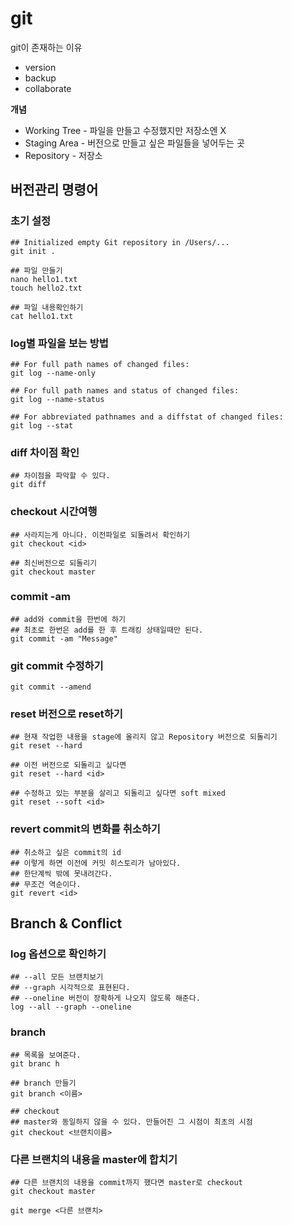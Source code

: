 # git

git이 존재하는 이유

* version
* backup
* collaborate

**개념**

* Working Tree - 파일을 만들고 수정했지만 저장소엔 X
* Staging Area - 버전으로 만들고 싶은 파일들을 넣어두는 곳
* Repository - 저장소

## 버전관리 명령어

### 초기 설정

```shell
## Initialized empty Git repository in /Users/...  
git init .

## 파일 만들기
nano hello1.txt
touch hello2.txt

## 파일 내용확인하기
cat hello1.txt
```

### log별 파일을 보는 방법

```shell
## For full path names of changed files:
git log --name-only

## For full path names and status of changed files:
git log --name-status

## For abbreviated pathnames and a diffstat of changed files:
git log --stat
```

### diff 차이점 확인

```shell
## 차이점을 파악할 수 있다.
git diff
```

### checkout 시간여행

```shell
## 사라지는게 아니다. 이전파일로 되돌려서 확인하기
git checkout <id>

## 최신버전으로 되돌리기
git checkout master
```

### commit -am

```shell
## add와 commit을 한번에 하기
## 최초로 한번은 add를 한 후 트래킹 상태일때만 된다.
git commit -am "Message"
```

### git commit 수정하기

```shell
git commit --amend
```

### reset 버전으로 reset하기 

```shell
## 현재 작업한 내용을 stage에 올리지 않고 Repository 버전으로 되돌리기
git reset --hard

## 이전 버전으로 되돌리고 싶다면
git reset --hard <id>

## 수정하고 있는 부분을 살리고 되돌리고 싶다면 soft mixed
git reset --soft <id>
```

### revert commit의 변화를 취소하기

```shell
## 취소하고 싶은 commit의 id
## 이렇게 하면 이전에 커밋 히스토리가 남아있다.
## 한단계씩 밖에 못내려간다.
## 무조건 역순이다.
git revert <id>
```

## Branch & Conflict

### log 옵션으로 확인하기

 ```shell
## --all 모든 브랜치보기
## --graph 시각적으로 표현된다.
## --oneline 버전이 장확하게 나오지 않도록 해준다.
log --all --graph --oneline
 ```

### branch

```shell
## 목록을 보여준다.
git branc h

## branch 만들기
git branch <이름>

## checkout
## master와 동일하지 않을 수 있다. 만들어진 그 시점이 최초의 시점
git checkout <브랜치이름>
```

### 다른 브랜치의 내용을 master에 합치기

```shell
## 다른 브랜치의 내용을 commit까지 했다면 master로 checkout
git checkout master

git merge <다른 브랜치>
```

### 